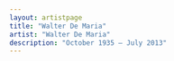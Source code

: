 ```yaml
---
layout: artistpage
title: "Walter De Maria"
artist: "Walter De Maria"
description: "October 1935 – July 2013"
---
```

